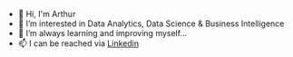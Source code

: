 - 👋 Hi, I'm Arthur 
- 👀 I’m interested in Data Analytics, Data Science & Business Intelligence
- 🌱 I’m always learning and improving myself...
- 📫 I can be reached via <a href= "linkedin.com/in/arthuruchebo">Linkedin</a>

<!---
arthuruchebo/arthuruchebo is a ✨ special ✨ repository because its `README.md` (this file) appears on your GitHub profile.
You can click the Preview link to take a look at your changes.
--->
